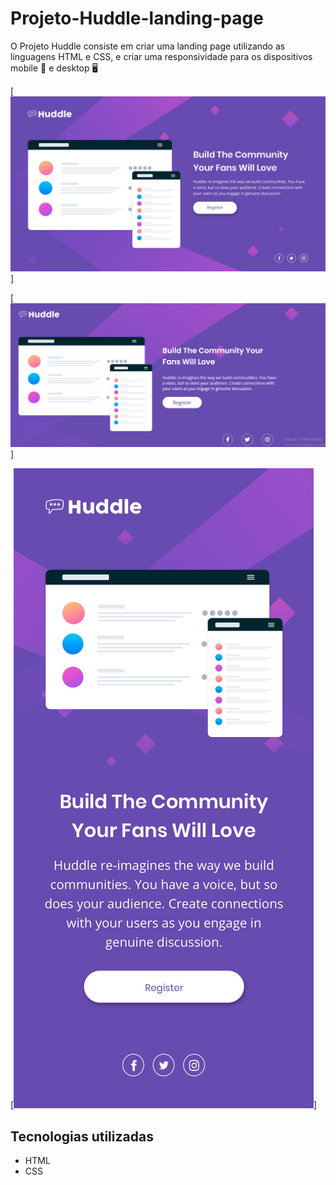 # Projeto-Huddle-landing-page 
O Projeto Huddle consiste em criar uma landing page utilizando as línguagens HTML e CSS, e criar uma responsividade para os dispositivos mobile 📲 e desktop 🖥️



[<img src="src\image\desktop-design.jpg" alt="desktop">]

[<img src="src\image\animacao.gif" alt="desktop animação">]

[<img src="src\image\mobile-design.jpg" alt="mobile">]

## Tecnologias utilizadas 
- HTML
- CSS
